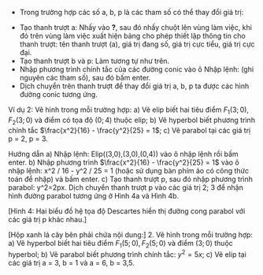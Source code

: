 - Trong trường hợp các số a, b, p là các tham số có thể thay đổi giá trị:
+ Tạo thanh trượt a: Nhấy vào **?**, sau đó nhấy chuột lên vùng làm việc, khi đó trên vùng làm việc xuất hiện bảng cho phép thiết lập thông tin cho thanh trượt: tên thanh trượt (a), giá trị đang số, giá trị cực tiểu, giá trị cực đại.
+ Tạo thanh trượt b và p: Làm tương tự như trên.
+ Nhập phương trình chính tắc của các đường conic vào ô Nhập lệnh: (ghi nguyên các tham số), sau đó bấm enter.
+ Dịch chuyển trên thanh trượt để thay đổi giá trị a, b, p ta được các hình đường conic tương ứng.

Ví dụ 2: Vẽ hình trong mỗi trường hợp:
a) Vẽ elip biết hai tiêu điểm $F_1(3; 0), F_2(3; 0)$ và điểm có tọa độ $(0; 4)$ thuộc elip;
b) Vẽ hyperbol biết phương trình chính tắc $\frac{x^2}{16} - \frac{y^2}{25} = 1$;
c) Vẽ parabol tại các giá trị p = 2, p = 3.

Hướng dẫn
a) Nhập lệnh: Elip((3,0),(3,0),(0,4)) vào ô nhập lệnh rồi bấm enter.
b) Nhập phương trình $\frac{x^2}{16} - \frac{y^2}{25} = 1$ vào ô nhập lệnh: x^2 / 16 - y^2 / 25 = 1 (hoặc sử dụng bàn phím ảo có công thức toán để nhập) và bấm enter.
c) Tạo thanh trượt p, sau đó nhập phương trình parabol: y^2=2px. Dịch chuyển thanh trượt p vào các giá trị 2; 3 để nhận hình đường parabol tương ứng ở Hình 4a và Hình 4b.

[Hình 4: Hai biểu đồ hệ tọa độ Descartes hiển thị đường cong parabol với các giá trị p khác nhau.]

[Hộp xanh lá cây bên phải chứa nội dung:]
2. Vẽ hình trong mỗi trường hợp:
a) Vẽ hyperbol biết hai tiêu điểm $F_1(5; 0), F_2(5; 0)$ và điểm $(3; 0)$ thuộc hyperbol;
b) Vẽ parabol biết phương trình chính tắc: $y^2 = 5x$;
c) Vẽ elip tại các giá trị a = 3, b = 1 và a = 6, b = 3,5.